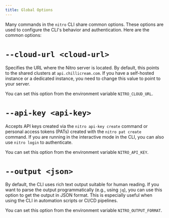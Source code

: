 ```yaml
---
title: Global Options
---
```


Many commands in the `nitro` CLI share common options. These options are used to configure the CLI's behavior and authentication. Here are the common options:

# `--cloud-url <cloud-url>`

Specifies the URL where the Nitro server is located. By default, this points to the shared clusters at `api.chillicream.com`. If you have a self-hosted instance or a dedicated instance, you need to change this value to point to your server.

You can set this option from the environment variable `NITRO_CLOUD_URL`.

# `--api-key <api-key>`

Accepts API keys created via the `nitro api-key create` command or personal access tokens (PATs) created with the `nitro pat create` command. If you are running in the interactive mode in the CLI, you can also use `nitro login` to authenticate.

You can set this option from the environment variable `NITRO_API_KEY`.

# `--output <json>`

By default, the CLI uses rich text output suitable for human reading. If you want to parse the output programmatically (e.g., using `jq`), you can use this option to get the output in JSON format. This is especially useful when using the CLI in automation scripts or CI/CD pipelines.

You can set this option from the environment variable `NITRO_OUTPUT_FORMAT`.
